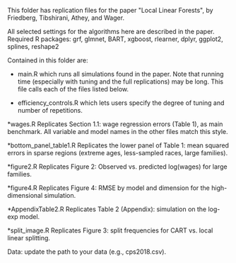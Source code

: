 This folder has replication files for the paper "Local Linear Forests", by Friedberg, Tibshirani, Athey, and Wager.

All selected settings for the algorithms here are described in the paper.
Required R packages: grf, glmnet, BART, xgboost, rlearner, dplyr, ggplot2, splines, reshape2

Contained in this folder are:
* main.R
which runs all simulations found in the paper. Note that running time
(especially with tuning and the full replications) may be long. This file calls each of the files listed below.

* efficiency_controls.R
which lets users specify the degree of tuning and number of repetitions. 

*wages.R
Replicates Section 1.1: wage regression errors (Table 1), as main benchmark.
All variable and model names in the other files match this style.

*bottom_panel_table1.R
Replicates the lower panel of Table 1: mean squared errors in sparse regions (extreme ages, less-sampled races, large families).

*figure2.R
Replicates Figure 2: Observed vs. predicted log(wages) for large families.

*figure4.R
Replicates Figure 4: RMSE by model and dimension for the high-dimensional simulation.

*AppendixTable2.R
Replicates Table 2 (Appendix): simulation on the log-exp model.

*split_image.R
Replicates Figure 3: split frequencies for CART vs. local linear splitting.


Data:
update the path to your data (e.g., cps2018.csv).
